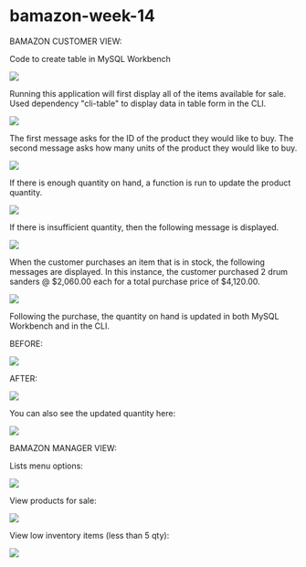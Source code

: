 # bamazon-week-14

BAMAZON CUSTOMER VIEW:

Code to create table in MySQL Workbench

![](Images/pic1.JPG)

Running this application will first display all of the items available for sale. Used dependency "cli-table" to display data in table form in the CLI.

![](Images/pic2.JPG)

The first message asks for the ID of the product they would like to buy.
The second message asks how many units of the product they would like to buy.

![](Images/pic3.JPG)

If there is enough quantity on hand, a function is run to update the product quantity.

![](Images/pic4.JPG)

If there is insufficient quantity, then the following message is displayed.

![](Images/pic5.JPG)

When the customer purchases an item that is in stock, the following messages are displayed.  In this instance, the customer purchased 2 drum sanders @ $2,060.00 each for a total purchase price of $4,120.00.

![](Images/pic6.JPG)

Following the purchase, the quantity on hand is updated in both MySQL Workbench and in the CLI.

BEFORE:

![](Images/pic7.JPG)

AFTER:

![](Images/pic8.JPG)

You can also see the updated quantity here:

![](Images/pic9.JPG)

BAMAZON MANAGER VIEW:

Lists menu options:

![](Images/pic10.JPG)

View products for sale:

![](Images/pic11.JPG)

View low inventory items (less than 5 qty):

![](Images/pic12.JPG)






